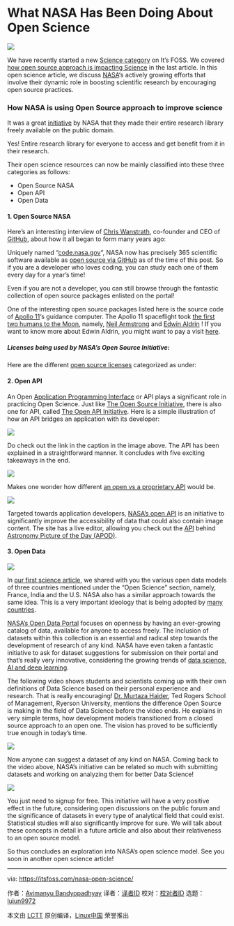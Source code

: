 What NASA Has Been Doing About Open Science
======
![][1]

We have recently started a new [Science category][2] on It’s FOSS. We covered [how open source approach is impacting Science][3] in the last article. In this open science article, we discuss [NASA][4]‘s actively growing efforts that involve their dynamic role in boosting scientific research by encouraging open source practices.

### How NASA is using Open Source approach to improve science

It was a great [initiative][5] by NASA that they made their entire research library freely available on the public domain.

Yes! Entire research library for everyone to access and get benefit from it in their research.

Their open science resources can now be mainly classified into these three categories as follows:

  * Open Source NASA
  * Open API
  * Open Data



#### 1\. Open Source NASA

Here’s an interesting interview of [Chris Wanstrath][6], co-founder and CEO of [GitHub][7], about how it all began to form many years ago:

Uniquely named “[code.nasa.gov][8]“, NASA now has precisely 365 scientific software available as [open source via GitHub][9] as of the time of this post. So if you are a developer who loves coding, you can study each one of them every day for a year’s time!

Even if you are not a developer, you can still browse through the fantastic collection of open source packages enlisted on the portal!

One of the interesting open source packages listed here is the source code of [Apollo 11][10]‘s guidance computer. The Apollo 11 spaceflight took [the first two humans to the Moon][11], namely, [Neil Armstrong][12] and [Edwin Aldrin][13] ! If you want to know more about Edwin Aldrin, you might want to pay a visit [here][14].

##### Licenses being used by NASA’s Open Source Initiative:

Here are the different [open source licenses][15] categorized as under:

#### 2\. Open API

An Open [Application Programming Interface][16] or API plays a significant role in practicing Open Science. Just like [The Open Source Initiative][17], there is also one for API, called [The Open API Initiative][18]. Here is a simple illustration of how an API bridges an application with its developer:

![][19]

Do check out the link in the caption in the image above. The API has been explained in a straightforward manner. It concludes with five exciting takeaways in the end.

![][20]

Makes one wonder how different [an open vs a proprietary API][21] would be.

![][22]

Targeted towards application developers, [NASA’s open API][23] is an initiative to significantly improve the accessibility of data that could also contain image content. The site has a live editor, allowing you check out the [API][16] behind [Astronomy Picture of the Day (APOD)][24].

#### 3\. Open Data

![][25]

In [our first science article][3], we shared with you the various open data models of three countries mentioned under the “Open Science” section, namely, France, India and the U.S. NASA also has a similar approach towards the same idea. This is a very important ideology that is being adopted by [many countries][26].

[NASA’s Open Data Portal][27] focuses on openness by having an ever-growing catalog of data, available for anyone to access freely. The inclusion of datasets within this collection is an essential and radical step towards the development of research of any kind. NASA have even taken a fantastic initiative to ask for dataset suggestions for submission on their portal and that’s really very innovative, considering the growing trends of [data science][28], [AI and deep learning][29].

The following video shows students and scientists coming up with their own definitions of Data Science based on their personal experience and research. That is really encouraging! [Dr. Murtaza Haider][30], Ted Rogers School of Management, Ryerson University, mentions the difference Open Source is making in the field of Data Science before the video ends. He explains in very simple terms, how development models transitioned from a closed source approach to an open one. The vision has proved to be sufficiently true enough in today’s time.

![][31]

Now anyone can suggest a dataset of any kind on NASA. Coming back to the video above, NASA’s initiative can be related so much with submitting datasets and working on analyzing them for better Data Science!

![][32]

You just need to signup for free. This initiative will have a very positive effect in the future, considering open discussions on the public forum and the significance of datasets in every type of analytical field that could exist. Statistical studies will also significantly improve for sure. We will talk about these concepts in detail in a future article and also about their relativeness to an open source model.

So thus concludes an exploration into NASA’s open science model. See you soon in another open science article!

--------------------------------------------------------------------------------

via: https://itsfoss.com/nasa-open-science/

作者：[Avimanyu Bandyopadhyay][a]
译者：[译者ID](https://github.com/译者ID)
校对：[校对者ID](https://github.com/校对者ID)
选题：[lujun9972](https://github.com/lujun9972)

本文由 [LCTT](https://github.com/LCTT/TranslateProject) 原创编译，[Linux中国](https://linux.cn/) 荣誉推出

[a]: https://itsfoss.com/author/avimanyu/
[1]:https://itsfoss.com/wp-content/uploads/2018/03/tux-in-space.jpg
[2]:https://itsfoss.com/category/science/
[3]:https://itsfoss.com/open-source-impact-on-science/
[4]:https://www.nasa.gov/
[5]:https://futurism.com/free-science-nasa-just-opened-its-entire-research-library-to-the-public/
[6]:http://chriswanstrath.com/
[7]:https://github.com/
[8]:http://code.nasa.gov
[9]:https://github.com/open-source
[10]:https://www.nasa.gov/mission_pages/apollo/missions/apollo11.html
[11]:https://www.space.com/16758-apollo-11-first-moon-landing.html
[12]:https://www.jsc.nasa.gov/Bios/htmlbios/armstrong-na.html
[13]:https://www.jsc.nasa.gov/Bios/htmlbios/aldrin-b.html
[14]:https://buzzaldrin.com/the-man/
[15]:https://itsfoss.com/open-source-licenses-explained/
[16]:https://en.wikipedia.org/wiki/Application_programming_interface
[17]:https://opensource.org/
[18]:https://www.openapis.org/
[19]:https://itsfoss.com/wp-content/uploads/2018/03/api-bridge.jpeg
[20]:https://itsfoss.com/wp-content/uploads/2018/03/open-api-diagram.jpg
[21]:http://www.apiacademy.co/resources/api-strategy-lesson-201-private-apis-vs-open-apis/
[22]:https://itsfoss.com/wp-content/uploads/2018/03/nasa-open-api-live-example.jpg
[23]:https://api.nasa.gov/
[24]:https://apod.nasa.gov/apod/astropix.html
[25]:https://itsfoss.com/wp-content/uploads/2018/03/nasa-open-data-portal.jpg
[26]:https://www.xbrl.org/the-standard/why/ten-countries-with-open-data/
[27]:https://data.nasa.gov/
[28]:https://en.wikipedia.org/wiki/Data_science
[29]:https://www.kdnuggets.com/2017/07/ai-deep-learning-explained-simply.html
[30]:https://www.ryerson.ca/tedrogersschool/bm/programs/real-estate-management/murtaza-haider/
[31]:https://itsfoss.com/wp-content/uploads/2018/03/suggest-dataset-nasa-1.jpg
[32]:https://itsfoss.com/wp-content/uploads/2018/03/suggest-dataset-nasa-2-1.jpg
